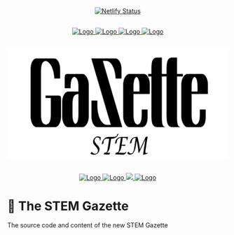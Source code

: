<div align="center" style="margin-bottom:30px">
   <a href="https://app.netlify.com/sites/thestemgazette/deploys">
    <img alt="Netlify Status" src="https://api.netlify.com/api/v1/badges/5e69b108-8d05-4bd3-bd02-811c81a91388/deploy-status">
   </a>
</div>

<div align="center" style="margin-bottom:30px">
    <a href='https://github.com/fadyadal/stemgazette/blob/main/LICENSE'>
    <img src="https://img.shields.io/github/license/fadyadal/stemgazette.svg" alt="Logo" />
    </a>
    <a href='https://github.com/fadyadal/stemgazette'>
    <img src="https://img.shields.io/github/v/tag/fadyadal/stemgazette.svg" alt="Logo" />
    </a>
        <a href='https://github.com/fadyadal/stemgazette/stargazers'>
    <img src="https://img.shields.io/github/stars/fadyadal/stemgazette.svg" alt="Logo" />
    </a>
        <a href="https://twitter.com/intent/tweet?text=Check%20out%20this%20cool%20project%3A&url=https%3A%2F%2Fgithub.com%2Ffadyadal%2Fstemgazette">
    <img src="https://img.shields.io/twitter/url/https/github.com/fadyadal/stemgazette.svg?style=social" alt="Logo" />
    </a>
</div>

<div align="center"  style="margin-bottom:30px">
    <img src="static/gazette_logo.png" alt="Logo"/>
</div>

<div align="center" style="margin-bottom:30px">
    <a href="https://codeclimate.com/github/fadyadal/stemgazette">
      <img src="https://codeclimate.com/github/fadyadal/stemgazette.svg" alt="Logo" />
    </a>
    <a href='https://codeclimate.com/github/fadyadal/stemgazette'>
      <img src="https://codeclimate.com/github/fadyadal/stemgazette/badges/issue_count.svg" alt="Logo" />
    </a>
    <a href="https://www.codacy.com/gh/fadyadal/stemgazette/dashboard?utm_source=github.com&amp;utm_medium=referral&amp;utm_content=fadyadal/stemgazette&amp;utm_campaign=Badge_Grade">
        <img src="https://app.codacy.com/project/badge/Grade/97765835d34643a5b4f49cc226578904"/>
    </a>
    <a href='https://github.com/prettier/prettier'>
      <img src="https://img.shields.io/badge/code_style-prettier-ff69b4.svg?style=flat-square" alt="Logo" />
    </a>
</div>

# 📰 The STEM Gazette

The source code and content of the new STEM Gazette
